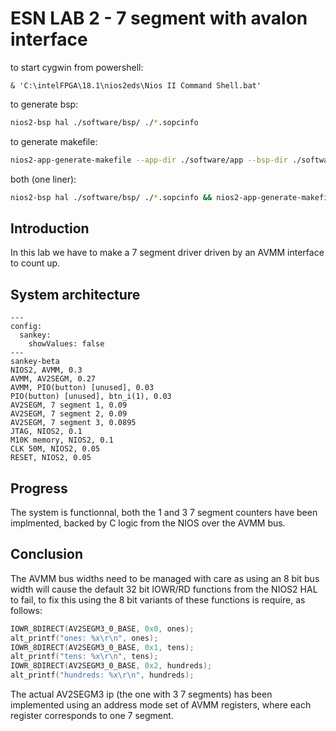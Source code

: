 # ESN LAB 2 - 7 segment with avalon interface

to start cygwin from powershell:
```pwsh
& 'C:\intelFPGA\18.1\nios2eds\Nios II Command Shell.bat'
```

to generate bsp:

```bash
nios2-bsp hal ./software/bsp/ ./*.sopcinfo
```

to generate makefile:
```bash
nios2-app-generate-makefile --app-dir ./software/app --bsp-dir ./software/bsp --elf-name maion.elf --src-files ./sofware/app/main.c
```

both (one liner):
```bash
nios2-bsp hal ./software/bsp/ ./*.sopcinfo && nios2-app-generate-makefile --app-dir ./software/app --bsp-dir ./software/bsp --elf-name maion.elf --src-files ./sofware/app/main.c
```

## Introduction

In this lab we have to make a 7 segment driver driven by an AVMM interface to count up.

## System architecture

```mermaid
---
config:
  sankey:
    showValues: false
---
sankey-beta
NIOS2, AVMM, 0.3
AVMM, AV2SEGM, 0.27
AVMM, PIO(button) [unused], 0.03
PIO(button) [unused], btn_i(1), 0.03
AV2SEGM, 7 segment 1, 0.09
AV2SEGM, 7 segment 2, 0.09
AV2SEGM, 7 segment 3, 0.0895
JTAG, NIOS2, 0.1
M10K memory, NIOS2, 0.1
CLK 50M, NIOS2, 0.05
RESET, NIOS2, 0.05
```
## Progress

The system is functionnal, both the 1 and 3 7 segment counters have been implmented, backed by C logic from the NIOS over the AVMM bus.

## Conclusion

The AVMM bus widths need to be managed with care as using an 8 bit bus width will cause the default 32 bit IOWR/RD functions from the NIOS2 HAL to fail, to fix this using the 8 bit variants of these functions is require, as follows:

```c
IOWR_8DIRECT(AV2SEGM3_0_BASE, 0x0, ones);
alt_printf("ones: %x\r\n", ones);
IOWR_8DIRECT(AV2SEGM3_0_BASE, 0x1, tens);
alt_printf("tens: %x\r\n", tens);
IOWR_8DIRECT(AV2SEGM3_0_BASE, 0x2, hundreds);
alt_printf("hundreds: %x\r\n", hundreds);
```

The actual AV2SEGM3 ip (the one with 3 7 segments) has been implemented using an address mode set of AVMM registers, where each register corresponds to one 7 segment.